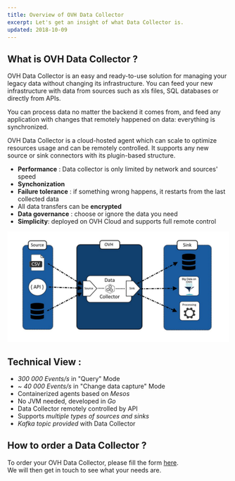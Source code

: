 ```yaml
---
title: Overview of OVH Data Collector
excerpt: Let's get an insight of what Data Collector is.
updated: 2018-10-09
---
```


## What is OVH Data Collector ?

OVH Data Collector is an easy and ready-to-use solution for managing your legacy data without changing its infrastructure. You can feed your new infrastructure with data from sources such as xls files, SQL databases or directly from APIs.  

You can process data no matter the backend it comes from, and feed any application with changes that remotely happened on data: everything is synchronized.

OVH Data Collector is a cloud-hosted agent which can scale to optimize resources usage and can be remotely controlled. It supports any new source or sink connectors with its plugin-based structure.

- **Performance** : Data collector is only limited by network and sources' speed
- **Synchonization**
- **Failure tolerance** : if something wrong happens, it restarts from the last collected data
- All data transfers can be **encrypted**
- **Data governance** : choose or ignore the data you need
- **Simplicity**: deployed on OVH Cloud and supports full remote control

![schema](images/lookatch-agent.jpg)

## Technical View :

- *300 000 Events/s* in "Query" Mode
- *~ 40 000 Events/s* in "Change data capture" Mode
- Containerized agents based on *Mesos*
- No JVM needed, developed in *Go*
- Data Collector remotely controlled by API
- Supports *multiple types of sources and sinks*
- *Kafka topic provided* with Data Collector

## How to order a Data Collector ?

To order your OVH Data Collector, please fill the form [here](https://labs.ovh.com/ovh-data-collector).  
We will then get in touch to see what your needs are.
